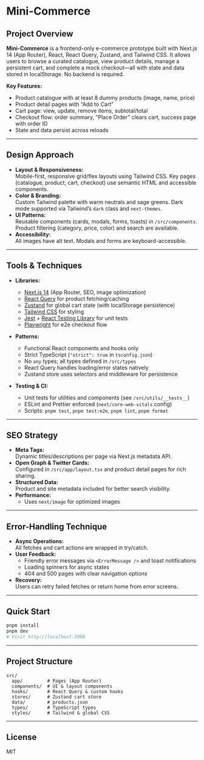 # Mini-Commerce

## Project Overview

**Mini-Commerce** is a frontend-only e-commerce prototype built with Next.js 14 (App Router), React, React Query, Zustand, and Tailwind CSS. It allows users to browse a curated catalogue, view product details, manage a persistent cart, and complete a mock checkout—all with state and data stored in localStorage. No backend is required.

**Key Features:**

- Product catalogue with at least 8 dummy products (image, name, price)
- Product detail pages with “Add to Cart”
- Cart page: view, update, remove items, subtotal/total
- Checkout flow: order summary, “Place Order” clears cart, success page with order ID
- State and data persist across reloads

---

## Design Approach

- **Layout & Responsiveness:**  
  Mobile-first, responsive grid/flex layouts using Tailwind CSS. Key pages (catalogue, product, cart, checkout) use semantic HTML and accessible components.
- **Color & Branding:**  
  Custom Tailwind palette with warm neutrals and sage greens. Dark mode supported via Tailwind’s `dark` class and `next-themes`.
- **UI Patterns:**  
  Reusable components (cards, modals, forms, toasts) in `/src/components`.  
  Product filtering (category, price, color) and search are available.
- **Accessibility:**  
  All images have alt text. Modals and forms are keyboard-accessible.

---

## Tools & Techniques

- **Libraries:**
  - [Next.js 14](https://nextjs.org/) (App Router, SEO, image optimization)
  - [React Query](https://tanstack.com/query/latest) for product fetching/caching
  - [Zustand](https://zustand-demo.pmnd.rs/) for global cart state (with localStorage persistence)
  - [Tailwind CSS](https://tailwindcss.com/) for styling
  - [Jest](https://jestjs.io/) + [React Testing Library](https://testing-library.com/docs/react-testing-library/intro/) for unit tests
  - [Playwright](https://playwright.dev/) for e2e checkout flow

- **Patterns:**
  - Functional React components and hooks only
  - Strict TypeScript (`"strict": true` in `tsconfig.json`)
  - No `any` types; all types defined in `/src/types`
  - React Query handles loading/error states natively
  - Zustand store uses selectors and middleware for persistence

- **Testing & CI:**
  - Unit tests for utilities and components (see `/src/utils/__tests__`)
  <!-- - Playwright e2e for checkout flow -->
  - ESLint and Prettier enforced (`next/core-web-vitals` config)
  - Scripts: `pnpm test`, `pnpm test:e2e`, `pnpm lint`, `pnpm format`

---

## SEO Strategy

- **Meta Tags:**  
  Dynamic titles/descriptions per page via Next.js metadata API.
- **Open Graph & Twitter Cards:**  
  Configured in `/src/app/layout.tsx` and product detail pages for rich sharing.
- **Structured Data:**  
  Product and site metadata included for better search visibility.
- **Performance:**
  - Uses `next/image` for optimized images
  <!-- - Code-splitting and lazy loading for fast initial load -->

---

## Error-Handling Technique

- **Async Operations:**  
  All fetches and cart actions are wrapped in try/catch.
- **User Feedback:**
  - Friendly error messages via `<ErrorMessage />` and toast notifications
  - Loading spinners for async states
  - 404 and 500 pages with clear navigation options
- **Recovery:**  
  Users can retry failed fetches or return home from error screens.

---

## Quick Start

```bash
pnpm install
pnpm dev
# Visit http://localhost:3000
```

---

## Project Structure

```
src/
  app/         # Pages (App Router)
  components/  # UI & layout components
  hooks/       # React Query & custom hooks
  stores/      # Zustand cart store
  data/        # products.json
  types/       # TypeScript types
  styles/      # Tailwind & global CSS
```

---

## License

MIT
